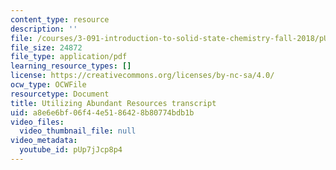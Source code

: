 ```yaml
---
content_type: resource
description: ''
file: /courses/3-091-introduction-to-solid-state-chemistry-fall-2018/pUp7jJcp8p4_transcript.pdf
file_size: 24872
file_type: application/pdf
learning_resource_types: []
license: https://creativecommons.org/licenses/by-nc-sa/4.0/
ocw_type: OCWFile
resourcetype: Document
title: Utilizing Abundant Resources transcript
uid: a8e6e6bf-06f4-4e51-8642-8b80774bdb1b
video_files:
  video_thumbnail_file: null
video_metadata:
  youtube_id: pUp7jJcp8p4
---
```

